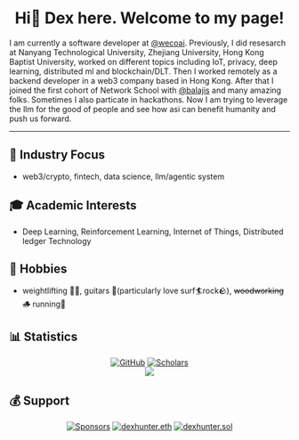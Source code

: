 <div align="center">
<h1 align="center">Hi👋 Dex here. Welcome to my page!</h1>
</div>

I am currently a software developer at [@wecoai](https://github.com/wecoai). Previously, I did resesarch at Nanyang Technological University, Zhejiang University, Hong Kong Baptist University, worked on different topics including IoT, privacy, deep learning, distributed ml and blockchain/DLT. Then I worked remotely as a backend developer in a web3 company based in Hong Kong. After that I joined the first cohort of Network School with [@balajis](https://github.com/balajis) and many amazing folks. Sometimes I also particate in hackathons. Now I am trying to leverage the llm for the good of people and see how asi can benefit humanity and push us forward.

---

## 🏢 **Industry Focus**
- web3/crypto, fintech, data science, llm/agentic system

## 🎓 **Academic Interests**
- Deep Learning, Reinforcement Learning, Internet of Things, Distributed ledger Technology

## 🎯 **Hobbies**
- weightlifting 🏋️‍♂️, guitars 🎸(particularly love surf🏄rock🪨), ~~woodworking 🪵~~ running🏃


## 📊 **Statistics**
<p align="center">
	<a href="https://github.com/dexhunter"><img src="https://img.shields.io/github/followers/dexhunter.svg?label=GitHub&style=social" alt="GitHub"></a>
	<a href="https://scholar.google.co.jp/citations?user=8Ez_u30AAAAJ&hl=en"><img src="https://img.shields.io/endpoint?url=https%3A%2F%2Fgoogle-scholar-badge.replit.app%2Fcitations%3Fuser%3D8Ez_u30AAAAJ" alt="Scholars"></a>
	<br>
	<a href="https://meta.stackoverflow.com/users/3253000/dexhunter"><img src="https://readme-components.vercel.app/api?component=stackoverflow&stackoverflowid=3253000"></a>
</p>



## 💰 **Support**
<p align="center">
	<a href="https://github.com/sponsors/dexhunter"><img src="https://img.shields.io/badge/sponsor-30363D?style=for-the-badge&logo=GitHub-Sponsors&logoColor=#white" alt="Sponsors"></a>
	<a href="https://etherscan.io/address/dexhunter.eth"><img src="https://img.shields.io/badge/Ethereum-3C3C3D?style=for-the-badge&logo=Ethereum&logoColor=white" alt="dexhunter.eth"></a>
	<a href="https://explorer.solana.com/address/dexhunter.sol"><img src="https://img.shields.io/badge/Solana-9945FF?style=for-the-badge&logo=Solana&logoColor=white" alt="dexhunter.sol"></a>
</p>
